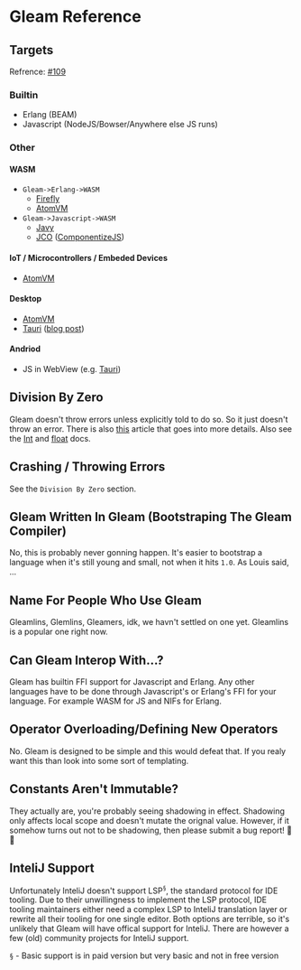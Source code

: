 # Gleam Reference


<!-- TODO: Dynamic table of contents here -->


## Targets
Refrence: [#109](https://github.com/gleam-lang/gleam/issues/109)

### Builtin
 - Erlang (BEAM)
 - Javascript (NodeJS/Bowser/Anywhere else JS runs)

### Other
#### WASM
 - `Gleam->Erlang->WASM`
    - [Firefly](https://github.com/GetFirefly/firefly)
    - [AtomVM](https://www.atomvm.net/)
 - `Gleam->Javascript->WASM`
   - [Javy](https://github.com/bytecodealliance/javy)
   - [JCO](https://github.com/bytecodealliance/jco) ([ComponentizeJS](https://github.com/bytecodealliance/ComponentizeJS))

<!-- TODO: Do some more research into the targets below -->
#### IoT / Microcontrollers / Embeded Devices
 - [AtomVM](https://www.atomvm.net/)

#### Desktop
 - [AtomVM](https://www.atomvm.net/)
 - [Tauri](https://tauri.app/) ([blog post](https://www.wezm.net/v2/posts/2024/gleam-tauri/))

#### Andriod
 - JS in WebView (e.g. [Tauri](https://tauri.app/))



## Division By Zero 
Gleam doesn't throw errors unless explicitly told to do so. So it just doesn't throw an error. There is also [this](https://www.hillelwayne.com/post/divide-by-zero/) article that goes into more details. Also see the [Int](https://hexdocs.pm/gleam_stdlib/gleam/int.html) and [float](https://hexdocs.pm/gleam_stdlib/gleam/float.html) docs.



## Crashing / Throwing Errors
See the `Division By Zero` section.



## Gleam Written In Gleam (Bootstraping The Gleam Compiler)
No, this is probably never gonning happen. It's easier to bootstrap a language when it's still young and small, not when it hits `1.0`. As Louis said,  ... <!-- TODO: Add a quote from Discord explaining talking about this -->



## Name For People Who Use Gleam
Gleamlins, Glemlins, Gleamers, idk, we havn't settled on one yet. Gleamlins is a popular one right now.



## Can Gleam Interop With...?
Gleam has builtin FFI support for Javascript and Erlang. Any other languages have to be done through Javascript's or Erlang's FFI for your language. For example WASM for JS and NIFs for Erlang.



## Operator Overloading/Defining New Operators
No. Gleam is designed to be simple and this would defeat that. If you realy want this than look into some sort of templating.
<!-- TODO: Make a library for this. Use cases: JSX, operator overloading, math libraries, etc. I want to make this but idk how soon I'll get around to it. -->



## Constants Aren't Immutable?
They actually are, you're probably seeing shadowing in effect. Shadowing only affects local scope and doesn't mutate the orignal value. However, if it somehow turns out not to be shadowing, then please submit a bug report! 🥺🙏



## InteliJ Support
Unfortunately InteliJ doesn't support LSP<sup>`§`</sup>, the standard protocol for IDE tooling. Due to their unwillingness to implement the LSP protocol, IDE tooling maintainers either need a complex LSP to InteliJ translation layer or rewrite all their tooling for one single editor. Both options are terrible, so it's unlikely that Gleam will have offical support for InteliJ. There are however a few (old) community projects for InteliJ support.

`§` - Basic support is in paid version but very basic and not in free version
